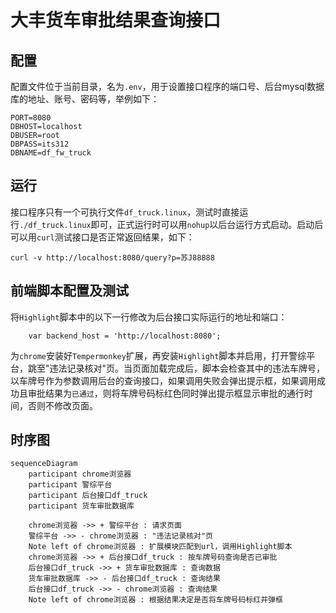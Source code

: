 # 大丰货车审批结果查询接口

## 配置

配置文件位于当前目录，名为`.env`，用于设置接口程序的端口号、后台mysql数据库的地址、账号、密码等，举例如下：
```
PORT=8080
DBHOST=localhost
DBUSER=root
DBPASS=its312
DBNAME=df_fw_truck
```

## 运行

接口程序只有一个可执行文件`df_truck.linux`，测试时直接运行`./df_truck.linux`即可，正式运行时可以用`nohup`以后台运行方式启动。启动后可以用`curl`测试接口是否正常返回结果，如下：
```
curl -v http://localhost:8080/query?p=苏J88888
```

## 前端脚本配置及测试

将`Highlight`脚本中的以下一行修改为后台接口实际运行的地址和端口：
```
    var backend_host = 'http://localhost:8080';
```

为`chrome`安装好`Tempermonkey`扩展，再安装`Highlight`脚本并启用，打开警综平台，跳至"违法记录核对"页。当页面加载完成后，脚本会检查其中的违法车牌号，以车牌号作为参数调用后台的查询接口，如果调用失败会弹出提示框，如果调用成功且审批结果为`已通过`，则将车牌号码标红色同时弹出提示框显示审批的通行时间，否则不修改页面。

## 时序图

```mermaid
sequenceDiagram
    participant chrome浏览器
    participant 警综平台
    participant 后台接口df_truck
    participant 货车审批数据库

    chrome浏览器 ->> + 警综平台 : 请求页面
    警综平台 ->> - chrome浏览器 : "违法记录核对"页
    Note left of chrome浏览器 : 扩展模块匹配到url，调用Highlight脚本
    chrome浏览器 ->> + 后台接口df_truck : 按车牌号码查询是否已审批
    后台接口df_truck ->> + 货车审批数据库 : 查询数据
    货车审批数据库 ->> - 后台接口df_truck : 查询结果
    后台接口df_truck ->> - chrome浏览器 : 查询结果
    Note left of chrome浏览器 : 根据结果决定是否将车牌号码标红并弹框
```
